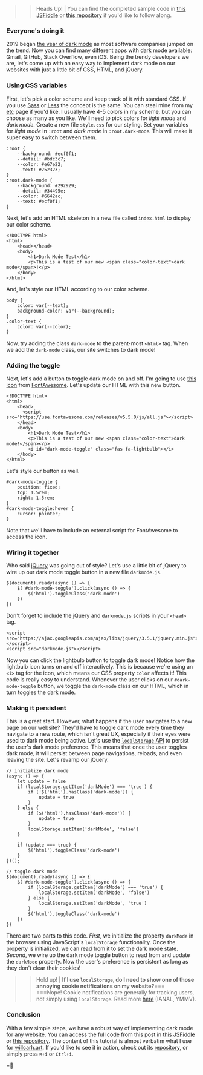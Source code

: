 >> Heads Up! | You can find the completed sample code in [this JSFiddle](https://jsfiddle.net/wcarhart/kzgr1tja/40/) or [this repository](https://github.com/wcarhart/willcarh.art-snippets/tree/master/the-easy-way-to-add-dark-mode-to-your-website) if you'd like to follow along.


### Everyone's doing it
2019 began [the year of dark mode](https://www.theverge.com/2019/3/15/18261967/dark-mode-battery-saving-feature-apps-os-platforms-developments) as most software companies jumped on the trend. Now you can find many different apps with dark mode available: Gmail, GitHub, Stack Overflow, even iOS. Being the trendy developers we are, let's come up with an easy way to implement dark mode on our websites with just a little bit of CSS, HTML, and jQuery.

### Using CSS variables
First, let's pick a color scheme and keep track of it with standard CSS. If you use [Sass](https://sass-lang.com/) or [Less](http://lesscss.org/) the concept is the same. You can steal mine from my [etc]({{src:etc.html}}) page if you'd like. I usually have 4-5 colors in my scheme, but you can choose as many as you like.
We'll need to pick colors for _light mode_ and _dark mode_. Create a new file `style.css` for our styling. Set your variables for _light mode_ in `:root` and _dark mode_ in `:root.dark-mode`. This will make it super easy to switch between them.
```
:root {
    --background: #ecf0f1;
    --detail: #bdc3c7;
    --color: #e67e22;
    --text: #252323;
}
:root.dark-mode {
    --background: #292929;
    --detail: #34495e;
    --color: #6642ac;
    --text: #ecf0f1;
}
```
Next, let's add an HTML skeleton in a new file called `index.html` to display our color scheme.
```
<!DOCTYPE html>
<html>
    <head></head>
    <body>
        <h1>Dark Mode Test</h1>
        <p>This is a test of our new <span class="color-text">dark mode</span>!</p>
    </body>
</html>
```
And, let's style our HTML according to our color scheme.
```
body {
    color: var(--text);
    background-color: var(--background);
}
.color-text {
    color: var(--color);
}
```
Now, try adding the class `dark-mode` to the parent-most `<html>` tag. When we add the `dark-mode` class, our site switches to dark mode!

### Adding the toggle
Next, let's add a button to toggle dark mode on and off. I'm going to use [this icon](https://fontawesome.com/icons/lightbulb?style=solid) from [FontAwesome](https://fontawesome.com/). Let's update our HTML with this new button.
```
<!DOCTYPE html>
<html>
    <head>
      <script src="https://use.fontawesome.com/releases/v5.5.0/js/all.js"></script>
    </head>
    <body>
        <h1>Dark Mode Test</h1>
        <p>This is a test of our new <span class="color-text">dark mode!</span></p>
        <i id="dark-mode-toggle" class="fas fa-lightbulb"></i>
    </body>
</html>
```
Let's style our button as well.
```
#dark-mode-toggle {
    position: fixed;
    top: 1.5rem;
    right: 1.5rem;
}
#dark-mode-toggle:hover {
    cursor: pointer;
}
```
Note that we'll have to include an external script for FontAwesome to access the icon.

### Wiring it together
Who said [jQuery](https://jquery.com/) was going out of style? Let's use a little bit of jQuery to wire up our dark mode toggle button in a new file `darkmode.js`.
```
$(document).ready(async () => {
    $('#dark-mode-toggle').click(async () => {
        $('html').toggleClass('dark-mode')
    })
})
```
Don't forget to include the jQuery and `darkmode.js` scripts in your `<head>` tag.
```
<script src="https://ajax.googleapis.com/ajax/libs/jquery/3.5.1/jquery.min.js"></script>
<script src="darkmode.js"></script>
```
Now you can click the lightbulb button to toggle dark mode! Notice how the lightbulb icon turns on and off interactively. This is because we're using an `<i>` tag for the icon, which means our CSS property `color` affects it!
This code is really easy to understand. Whenever the user clicks on our `#dark-mode-toggle` button, we toggle the `dark-mode` class on our HTML, which in turn toggles the dark mode.

### Making it persistent
This is a great start. However, what happens if the user navigates to a new page on our website? They'd have to toggle dark mode every time they navigate to a new route, which isn't great UX, especially if their eyes were used to dark mode being active.
Let's use the [`localStorage` API](https://developer.mozilla.org/en-US/docs/Web/API/Window/localStorage) to persist the user's dark mode preference. This means that once the user toggles dark mode, it will persist between page navigations, reloads, and even leaving the site. Let's revamp our jQuery.
```
// initialize dark mode
(async () => {
    let update = false
    if (localStorage.getItem('darkMode') === 'true') {
        if (!$('html').hasClass('dark-mode')) {
            update = true
        }
    } else {
        if ($('html').hasClass('dark-mode')) {
            update = true
        }
        localStorage.setItem('darkMode', 'false')
    }

    if (update === true) {
        $('html').toggleClass('dark-mode')
    }
})();

// toggle dark mode
$(document).ready(async () => {
    $('#dark-mode-toggle').click(async () => {
        if (localStorage.getItem('darkMode') === 'true') {
            localStorage.setItem('darkMode', 'false')
        } else {
            localStorage.setItem('darkMode', 'true')
        }
        $('html').toggleClass('dark-mode')
    })
})
```
There are two parts to this code. _First_, we initialize the property `darkMode` in the browser using JavaScript's `localStorage` functionality. Once the property is initialized, we can read from it to set the dark mode state. _Second_, we wire up the dark mode toggle button to read from and update the `darkMode` property. Now the user's preference is persistent as long as they don't clear their cookies!
>> Hold up! | **If I use `localStorage`, do I need to show one of those annoying cookie notifications on my website?**===<br>===Nope! Cookie notifications are generally for tracking users, not simply using `localStorage`. Read more [here](https://law.stackexchange.com/a/30766/8708) (IANAL, YMMV).


### Conclusion
With a few simple steps, we have a robust way of implementing dark mode for any website. You can access the full code from this post in [this JSFiddle](https://jsfiddle.net/wcarhart/kzgr1tja/40/) or [this repository](https://github.com/wcarhart/willcarh.art-snippets/tree/master/the-easy-way-to-add-dark-mode-to-your-website). The content of this tutorial is almost verbatim what I use for [willcarh.art]({{sys:home}}). If you'd like to see it in action, check out its [repository](https://github.com/wcarhart/willcarh.art), or simply press `⌘+i` or `Ctrl+i`.

=🦉
